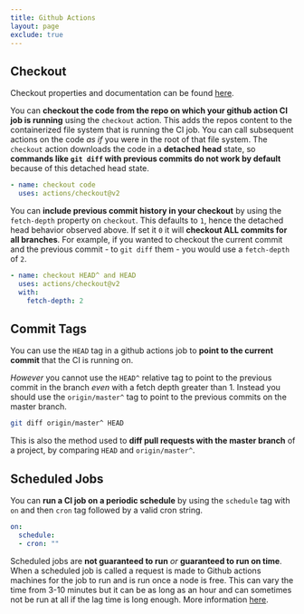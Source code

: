 ```yaml
---
title: Github Actions
layout: page
exclude: true
---
```


## Checkout

Checkout properties and documentation can be found [here](https://github.com/actions/checkout).

You can **checkout the code from the repo on which your github action CI job is running** using the `checkout` action. This adds the repos content to the containerized file system that is running the CI job. You can call subsequent actions on the code *as if* you were in the root of that file system. The `checkout` action downloads the code in a **detached head** state, so **commands like `git diff` with previous commits do not work by default** because of this detached head state.
```yaml
- name: checkout code
  uses: actions/checkout@v2
```

You can **include previous commit history in your checkout** by using the `fetch-depth` property on `checkout`. This defaults to `1`, hence the detached head behavior observed above. If set it `0` it will **checkout ALL commits for all branches**. For example, if you wanted to checkout the current commit and the previous commit - to `git diff` them - you would use a `fetch-depth` of `2`.
```yaml
- name: checkout HEAD^ and HEAD
  uses: actions/checkout@v2
  with:
    fetch-depth: 2
```

## Commit Tags

You can use the `HEAD` tag in a github actions job to **point to the current commit** that the CI is running on.

*However* you cannot use the `HEAD^` relative tag to point to the previous commit in the branch *even* with a fetch depth greater than 1. Instead you should use the `origin/master^` tag to point to the previous commits on the master branch.
```bash
git diff origin/master^ HEAD
```

This is also the method used to **diff pull requests with the master branch** of a project, by comparing `HEAD` and `origin/master^`.

## Scheduled Jobs

You can **run a CI job on a periodic schedule** by using the `schedule` tag with `on` and then `cron` tag followed by a valid cron string.
```yaml
on:
  schedule:
  - cron: ""
```

Scheduled jobs are **not guaranteed to run** *or* **guaranteed to run on time**. When a scheduled job is called a request is made to Github actions machines for the job to run and is run once a node is free. This can vary the time from 3-10 minutes but it can be as long as an hour and can sometimes not be run at all if the lag time is long enough. More information [here](https://upptime.js.org/blog/2021/01/22/github-actions-schedule-not-working/).


<!--stackedit_data:
eyJoaXN0b3J5IjpbLTE0MTAwNzE4NiwtNzk5MTY0NTczLC0xMT
MwODAyNDY3LDEzOTM0NjY4MzksMjEwMDU2NjU1MywtMTgwMDAx
MDY3Ml19
-->